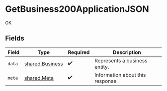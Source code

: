 # GetBusiness200ApplicationJSON

OK


## Fields

| Field                                              | Type                                               | Required                                           | Description                                        |
| -------------------------------------------------- | -------------------------------------------------- | -------------------------------------------------- | -------------------------------------------------- |
| `data`                                             | [shared.Business](../../models/shared/business.md) | :heavy_check_mark:                                 | Represents a business entity.                      |
| `meta`                                             | [shared.Meta](../../models/shared/meta.md)         | :heavy_check_mark:                                 | Information about this response.                   |